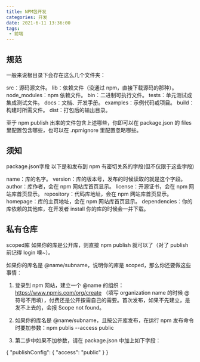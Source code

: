 ```yaml
---
title: NPM包开发
categories: 开发
date: 2021-6-11 13:36:00
tags: 
 - 前端
---
```

## 规范
一般来说根目录下会存在这么几个文件夹：

src：源码源文件。
lib：依赖文件（没通过 npm，直接下载源码的那种）。
node_modules：npm 依赖文件。
bin：二进制可执行文件。
tests：单元测试或集成测试文件。
docs：文档、开发手册。
examples：示例代码或项目。
build：构建时所需文件。
dist：打包后的输出目录。

至于 npm publish 出来的文件包含上述哪些，你即可以在 package.json 的 files 里配置包含哪些，也可以在 .npmignore 里配置忽略哪些。

## 须知
package.json字段
以下是和发布到 npm 有密切关系的字段(但不仅限于这些字段)

name：库的名字。
version：库的版本号，发布的时候读取的就是这个字段。
author：库作者，会在 npm 网站库首页显示。
license：开源证书，会在 npm 网站库首页显示。
repository：代码库地址，会在 npm 网站库首页显示。
homepage：库的主页地址，会在 npm 网站库首页显示。
dependencies：你的库依赖的其他库，在开发者 install 你的库的时候会一并下载。

## 私有仓库
scoped库
如果你的库是公开库，则直接 npm publish 就可以了（对了 publish 前记得 login 噢~）。

如果你的库名是 @name/subname，说明你的库是 scoped，那么你还要做这些事情：

1. 登录到 npm 网站，建立一个 @name 的组织：https://www.npmjs.com/org/create （填写 organization name 的时候 @ 符号不用填），付费还是公开按需自己的需要。首次发布，如果不先建立，是发不上去的，会报 Scope not found。

2. 如果你的库名是 @name/subname，且按公开库发布，在运行 npm 发布命令时要加参数：npm publis --access public

3. 第二步中如果不加参数，请在 package.json 中加上如下字段：

{
      "publishConfig": {
        "access": "public"
      }
 } 